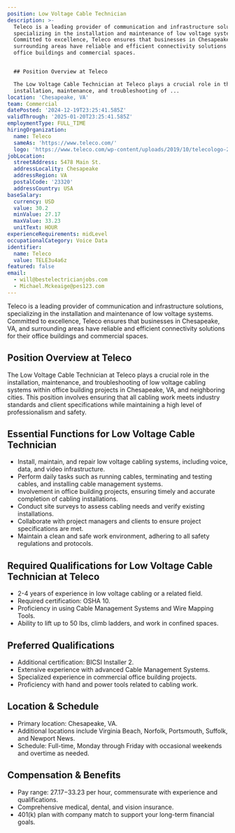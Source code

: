 ```yaml
---
position: Low Voltage Cable Technician
description: >-
  Teleco is a leading provider of communication and infrastructure solutions,
  specializing in the installation and maintenance of low voltage systems.
  Committed to excellence, Teleco ensures that businesses in Chesapeake, VA, and
  surrounding areas have reliable and efficient connectivity solutions for their
  office buildings and commercial spaces.


  ## Position Overview at Teleco

  The Low Voltage Cable Technician at Teleco plays a crucial role in the
  installation, maintenance, and troubleshooting of ...
location: 'Chesapeake, VA'
team: Commercial
datePosted: '2024-12-19T23:25:41.585Z'
validThrough: '2025-01-20T23:25:41.585Z'
employmentType: FULL_TIME
hiringOrganization:
  name: Teleco
  sameAs: 'https://www.teleco.com/'
  logo: 'https://www.teleco.com/wp-content/uploads/2019/10/telecologo-2023.png'
jobLocation:
  streetAddress: 5478 Main St.
  addressLocality: Chesapeake
  addressRegion: VA
  postalCode: '23320'
  addressCountry: USA
baseSalary:
  currency: USD
  value: 30.2
  minValue: 27.17
  maxValue: 33.23
  unitText: HOUR
experienceRequirements: midLevel
occupationalCategory: Voice Data
identifier:
  name: Teleco
  value: TELE3u4a6z
featured: false
email:
  - will@bestelectricianjobs.com
  - Michael.Mckeaige@pes123.com
---
```




Teleco is a leading provider of communication and infrastructure solutions, specializing in the installation and maintenance of low voltage systems. Committed to excellence, Teleco ensures that businesses in Chesapeake, VA, and surrounding areas have reliable and efficient connectivity solutions for their office buildings and commercial spaces.

## Position Overview at Teleco
The Low Voltage Cable Technician at Teleco plays a crucial role in the installation, maintenance, and troubleshooting of low voltage cabling systems within office building projects in Chesapeake, VA, and neighboring cities. This position involves ensuring that all cabling work meets industry standards and client specifications while maintaining a high level of professionalism and safety.

## Essential Functions for Low Voltage Cable Technician
- Install, maintain, and repair low voltage cabling systems, including voice, data, and video infrastructure.
- Perform daily tasks such as running cables, terminating and testing cables, and installing cable management systems.
- Involvement in office building projects, ensuring timely and accurate completion of cabling installations.
- Conduct site surveys to assess cabling needs and verify existing installations.
- Collaborate with project managers and clients to ensure project specifications are met.
- Maintain a clean and safe work environment, adhering to all safety regulations and protocols.

## Required Qualifications for Low Voltage Cable Technician at Teleco
- 2-4 years of experience in low voltage cabling or a related field.
- Required certification: OSHA 10.
- Proficiency in using Cable Management Systems and Wire Mapping Tools.
- Ability to lift up to 50 lbs, climb ladders, and work in confined spaces.

## Preferred Qualifications
- Additional certification: BICSI Installer 2.
- Extensive experience with advanced Cable Management Systems.
- Specialized experience in commercial office building projects.
- Proficiency with hand and power tools related to cabling work.

## Location & Schedule
- Primary location: Chesapeake, VA.
- Additional locations include Virginia Beach, Norfolk, Portsmouth, Suffolk, and Newport News.
- Schedule: Full-time, Monday through Friday with occasional weekends and overtime as needed.

## Compensation & Benefits
- Pay range: $27.17-$33.23 per hour, commensurate with experience and qualifications.
- Comprehensive medical, dental, and vision insurance.
- 401(k) plan with company match to support your long-term financial goals.
